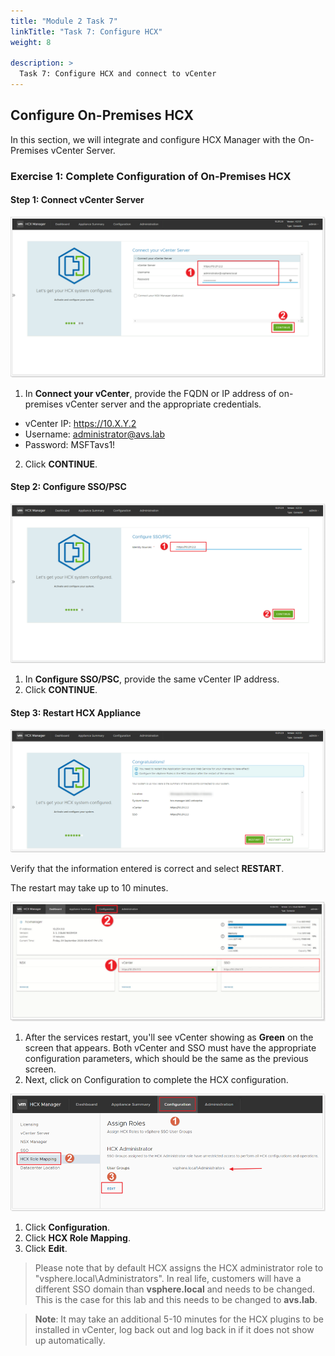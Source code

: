 ```yaml
---
title: "Module 2 Task 7"
linkTitle: "Task 7: Configure HCX"
weight: 8

description: >
  Task 7: Configure HCX and connect to vCenter
---
```


## Configure On-Premises HCX

In this section, we will integrate and configure HCX Manager with the On-Premises vCenter Server.

### **Exercise 1: Complete Configuration of On-Premises HCX**

#### Step 1: Connect vCenter Server

![](Mod2Task7Pic1.png)

1. In **Connect your vCenter**, provide the FQDN or IP address of on-premises vCenter server and the appropriate credentials.
- vCenter IP: <https://10.X.Y.2>
- Username: [administrator@avs.lab](mailto:administrator@avs.lab)
- Password: MSFTavs1!
2. Click **CONTINUE**.

#### Step 2: Configure SSO/PSC

![](Mod2Task7Pic2.png)

1. In **Configure SSO/PSC**, provide the same vCenter IP address.
2. Click **CONTINUE**.

#### Step 3: Restart HCX Appliance

![](Mod2Task7Pic3.png)

Verify that the information entered is correct and select **RESTART**.

The restart may take up to 10 minutes.

![](Mod2Task7Pic4.png)

1. After the services restart, you'll see vCenter showing as **Green** on the screen that appears. Both vCenter and SSO must have the appropriate configuration parameters, which should be the same as the previous screen.
2. Next, click on Configuration to complete the HCX configuration.

![](Mod2Task7Pic5.png)

1. Click **Configuration**.
2. Click **HCX Role Mapping**.
3. Click **Edit**.

> Please note that by default HCX assigns the HCX administrator role to "vsphere.local\Administrators". In real life, customers will have a different SSO domain than **vsphere.local** and needs to be changed. This is the case for this lab and this needs to be changed to **avs.lab**.

> **Note**: It may take an additional 5-10 minutes for the HCX plugins to be installed in vCenter, log back out and log back in if it does not show up automatically.